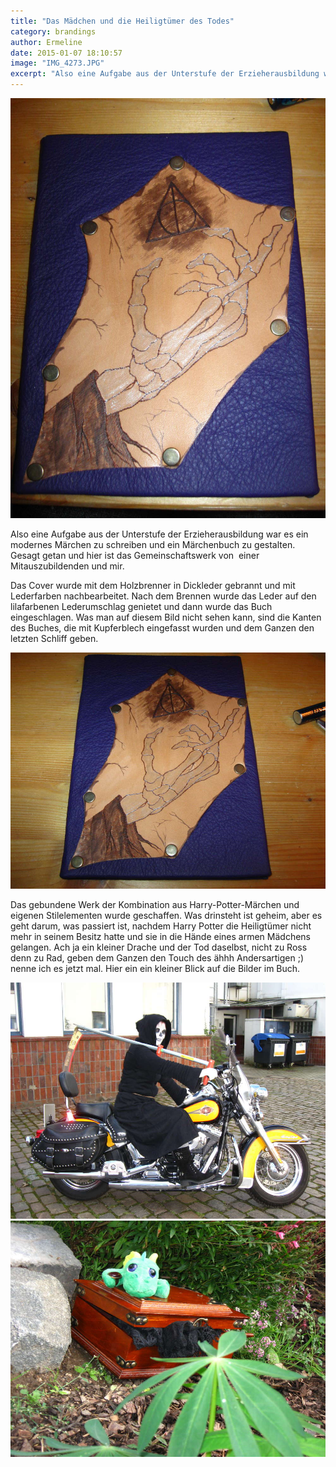 ```yaml
---
title: "Das Mädchen und die Heiligtümer des Todes"
category: brandings
author: Ermeline
date: 2015-01-07 18:10:57
image: "IMG_4273.JPG"
excerpt: "Also eine Aufgabe aus der Unterstufe der Erzieherausbildung war es ein modernes Märchen zu schreiben und ein Märchenbuch zu gestalten."
---
```


![IMG_4273](IMG_4273.JPG)

Also eine Aufgabe aus der Unterstufe der Erzieherausbildung war es ein modernes Märchen zu schreiben und ein Märchenbuch zu gestalten. Gesagt getan und hier ist das Gemeinschaftswerk von  einer Mitauszubildenden und mir.

Das Cover wurde mit dem Holzbrenner in Dickleder gebrannt und mit Lederfarben nachbearbeitet. Nach dem Brennen wurde das Leder auf den lilafarbenen Lederumschlag genietet und dann wurde das Buch eingeschlagen. Was man auf diesem Bild nicht sehen kann, sind die Kanten des Buches, die mit Kupferblech eingefasst wurden und dem Ganzen den letzten Schliff geben.

![IMG_4274](IMG_4274.JPG)

Das gebundene Werk der Kombination aus Harry-Potter-Märchen und eigenen Stilelementen wurde geschaffen. Was drinsteht ist geheim, aber es geht darum, was passiert ist, nachdem Harry Potter die Heiligtümer nicht mehr in seinem Besitz hatte und sie in die Hände eines armen Mädchens gelangen. Ach ja ein kleiner Drache und der Tod daselbst, nicht zu Ross denn zu Rad, geben dem Ganzen den Touch des ähhh Andersartigen ;) nenne ich es jetzt mal. Hier ein ein kleiner Blick auf die Bilder im Buch.

![IMG\_4282](IMG_4289.jpg)
![IMG\_4282](IMG_4282.jpg)
